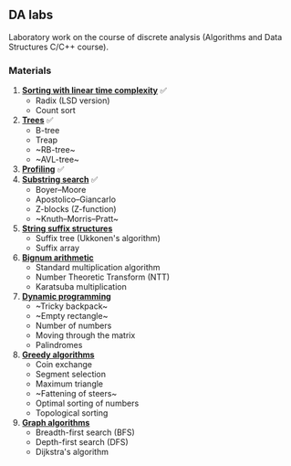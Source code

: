## DA labs

Laboratory work on the course of discrete analysis (Algorithms and Data Structures C/C++ course).

### Materials
1. **[Sorting with linear time complexity](https://github.com/Tnirpps/DA_lab/tree/main/lab1)** ✅
   * Radix (LSD version)
   * Count sort
2. **[Trees](https://github.com/Tnirpps/DA_lab/tree/main/lab2)** ✅
   *  B-tree
   *  Treap
   *  ~RB-tree~
   *  ~AVL-tree~
3. **[Profiling](https://github.com/Tnirpps/DA_lab/tree/main/lab3)** ✅
4. **[Substring search](https://github.com/Tnirpps/DA_lab/tree/main/lab4)** ✅
   * Boyer–Moore
   * Apostolico–Giancarlo
   * Z-blocks (Z-function)
   * ~Knuth–Morris–Pratt~
5. **[String suffix structures](https://github.com/Tnirpps/DA_lab/tree/main/lab5)**
   * Suffix tree (Ukkonen's algorithm)
   * Suffix array
6. **[Bignum arithmetic](https://github.com/Tnirpps/DA_lab/tree/main/lab6)**
   * Standard multiplication algorithm
   * Number Theoretic Transform (NTT)
   * Karatsuba multiplication  
7. **[Dynamic programming](https://github.com/Tnirpps/DA_lab/tree/main/lab7)**
   * ~Tricky backpack~
   * ~Empty rectangle~
   * Number of numbers
   * Moving through the matrix
   * Palindromes
8. **[Greedy algorithms](https://github.com/Tnirpps/DA_lab/tree/main/lab8)**
   * Coin exchange
   * Segment selection
   * Maximum triangle
   * ~Fattening of steers~
   * Optimal sorting of numbers
   * Topological sorting
9. **[Graph algorithms](https://github.com/Tnirpps/DA_lab/tree/main/lab9)**
    * Breadth-first search (BFS)
    * Depth-first search (DFS)
    * Dijkstra's algorithm
